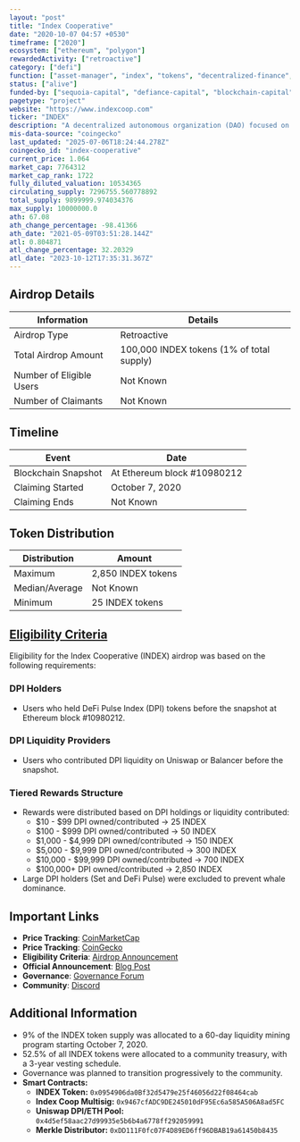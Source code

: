```yaml
---
layout: "post"
title: "Index Cooperative"
date: "2020-10-07 04:57 +0530"
timeframe: ["2020"]
ecosystem: ["ethereum", "polygon"]
rewardedActivity: ["retroactive"]
category: ["defi"]
function: ["asset-manager", "index", "tokens", "decentralized-finance", "metagovernance"]
status: ["alive"]
funded-by: ["sequoia-capital", "defiance-capital", "blockchain-capital", "galaxy-digital"]
pagetype: "project"
website: "https://www.indexcoop.com"
ticker: "INDEX"
description: "A decentralized autonomous organization (DAO) focused on launching and maintaining crypto index products to facilitate access to crypto markets."
mis-data-source: "coingecko"
last_updated: "2025-07-06T18:24:44.278Z"
coingecko_id: "index-cooperative"
current_price: 1.064
market_cap: 7764312
market_cap_rank: 1722
fully_diluted_valuation: 10534365
circulating_supply: 7296755.560778892
total_supply: 9899999.974034376
max_supply: 10000000.0
ath: 67.08
ath_change_percentage: -98.41366
ath_date: "2021-05-09T03:51:28.144Z"
atl: 0.804871
atl_change_percentage: 32.20329
atl_date: "2023-10-12T17:35:31.367Z"
---
```


## Airdrop Details

| Information              | Details                                   |
| ------------------------ | ----------------------------------------- |
| Airdrop Type             | Retroactive                               |
| Total Airdrop Amount     | 100,000 INDEX tokens (1% of total supply) |
| Number of Eligible Users | Not Known                                 |
| Number of Claimants      | Not Known                                 |

## Timeline

| Event               | Date                        |
| ------------------- | --------------------------- |
| Blockchain Snapshot | At Ethereum block #10980212 |
| Claiming Started    | October 7, 2020             |
| Claiming Ends       | Not Known                   |

## Token Distribution

| Distribution   | Amount             |
| -------------- | ------------------ |
| Maximum        | 2,850 INDEX tokens |
| Median/Average | Not Known          |
| Minimum        | 25 INDEX tokens    |

## [Eligibility Criteria](https://medium.com/indexcoop/introducing-the-index-cooperative-a4eaaf0bcfe2)

Eligibility for the Index Cooperative (INDEX) airdrop was based on the following requirements:

### DPI Holders
- Users who held DeFi Pulse Index (DPI) tokens before the snapshot at Ethereum block #10980212.

### DPI Liquidity Providers
- Users who contributed DPI liquidity on Uniswap or Balancer before the snapshot.

### Tiered Rewards Structure
- Rewards were distributed based on DPI holdings or liquidity contributed:
  - $10 - $99 DPI owned/contributed → 25 INDEX
  - $100 - $999 DPI owned/contributed → 50 INDEX
  - $1,000 - $4,999 DPI owned/contributed → 150 INDEX
  - $5,000 - $9,999 DPI owned/contributed → 300 INDEX
  - $10,000 - $99,999 DPI owned/contributed → 700 INDEX
  - $100,000+ DPI owned/contributed → 2,850 INDEX
- Large DPI holders (Set and DeFi Pulse) were excluded to prevent whale dominance.

## Important Links

- **Price Tracking**: [CoinMarketCap](https://coinmarketcap.com/currencies/index-cooperative/)
- **Price Tracking**: [CoinGecko](https://www.coingecko.com/en/coins/index-cooperative)
- **Eligibility Criteria**: [Airdrop Announcement](https://medium.com/indexcoop/introducing-the-index-cooperative-a4eaaf0bcfe2)
- **Official Announcement**: [Blog Post](https://medium.com/indexcoop/introducing-the-index-cooperative-a4eaaf0bcfe2)
- **Governance**: [Governance Forum](https://gov.indexcoop.com)
- **Community**: [Discord](https://discord.gg/indexcoop)

## Additional Information

- 9% of the INDEX token supply was allocated to a 60-day liquidity mining program starting October 7, 2020.
- 52.5% of all INDEX tokens were allocated to a community treasury, with a 3-year vesting schedule.
- Governance was planned to transition progressively to the community.
- **Smart Contracts:**
  - **INDEX Token:** `0x0954906da0Bf32d5479e25f46056d22f08464cab`
  - **Index Coop Multisig:** `0x9467cfADC9DE245010dF95Ec6a585A506A8ad5FC`
  - **Uniswap DPI/ETH Pool:** `0x4d5ef58aac27d99935e5b6b4a6778ff292059991`
  - **Merkle Distributor:** `0xDD111F0fc07F4D89ED6ff96DBAB19a61450b8435`